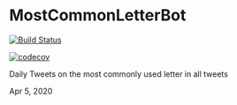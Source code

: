 # MostCommonLetterBot

[![Build Status](https://travis-ci.com/c4llmeco4ch/MostCommonLetterBot.svg?branch=master)](https://travis-ci.com/c4llmeco4ch/MostCommonLetterBot)

[![codecov](https://codecov.io/gh/c4llmeco4ch/MostCommonLetterBot/branch/master/graph/badge.svg)](https://codecov.io/gh/c4llmeco4ch/MostCommonLetterBot)

Daily Tweets on the most commonly used letter in all tweets

Apr 5, 2020
